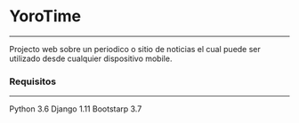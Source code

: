 <h1>YoroTime</h1>
<hr> 
Projecto web sobre un periodico o sitio de noticias el cual puede ser utilizado desde cualquier dispositivo mobile.
<h3>Requisitos</h3>
<hr> 
Python 3.6
Django 1.11
Bootstarp 3.7
